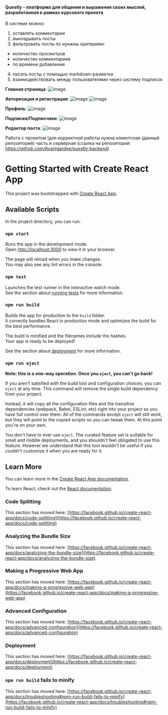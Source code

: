 #### Questly - платформа для общения и выражения своих мыслей, разработанная в рамках курсового проекта

В системе можно:
1) оставлять комментарии
2) выкладывать посты
3) фильтровать посты по нунжны критериям:
- количество просмотров
- количество комментариев
- по времени добавления
4) писать посты с помощью markdown-разметки
5) взаимодействовать между пользователями через систему подписок

**Главная страница**:
![image](https://github.com/Avantgardee/questly-frontend/assets/111182261/e9408a34-db60-46a1-8be8-825b72a62fe7)

**Авторизация и регистрация**:
![image](https://github.com/Avantgardee/questly-frontend/assets/111182261/40a965ec-178e-40da-9db9-3489e346a011)
![image](https://github.com/Avantgardee/questly-frontend/assets/111182261/51787fb5-fd19-4ad4-997e-85f4b9a5eb0c)

**Профиль**:
![image](https://github.com/Avantgardee/questly-frontend/assets/111182261/df5f5fc5-3eed-4046-a42c-b2acbe193348)

**Подписки/Подписчики**:
![image](https://github.com/Avantgardee/questly-frontend/assets/111182261/07a39f69-fcc9-43e2-9341-7314924a6f9f)

**Редактор поста**:
![image](https://github.com/Avantgardee/questly-frontend/assets/111182261/645e7d54-a08c-4d46-a6e1-6f2e61986eb4)

Работа с проектом (для корректной работы нужна клиентская (данный репозиторий) часть и серверная (ссылка на репозиторий: https://github.com/Avantgardee/questly-backend)
# Getting Started with Create React App

This project was bootstrapped with [Create React App](https://github.com/facebook/create-react-app).

## Available Scripts

In the project directory, you can run:

### `npm start`

Runs the app in the development mode.\
Open [http://localhost:3000](http://localhost:3000) to view it in your browser.

The page will reload when you make changes.\
You may also see any lint errors in the console.

### `npm test`

Launches the test runner in the interactive watch mode.\
See the section about [running tests](https://facebook.github.io/create-react-app/docs/running-tests) for more information.

### `npm run build`

Builds the app for production to the `build` folder.\
It correctly bundles React in production mode and optimizes the build for the best performance.

The build is minified and the filenames include the hashes.\
Your app is ready to be deployed!

See the section about [deployment](https://facebook.github.io/create-react-app/docs/deployment) for more information.

### `npm run eject`

**Note: this is a one-way operation. Once you `eject`, you can't go back!**

If you aren't satisfied with the build tool and configuration choices, you can `eject` at any time. This command will remove the single build dependency from your project.

Instead, it will copy all the configuration files and the transitive dependencies (webpack, Babel, ESLint, etc) right into your project so you have full control over them. All of the commands except `eject` will still work, but they will point to the copied scripts so you can tweak them. At this point you're on your own.

You don't have to ever use `eject`. The curated feature set is suitable for small and middle deployments, and you shouldn't feel obligated to use this feature. However we understand that this tool wouldn't be useful if you couldn't customize it when you are ready for it.

## Learn More

You can learn more in the [Create React App documentation](https://facebook.github.io/create-react-app/docs/getting-started).

To learn React, check out the [React documentation](https://reactjs.org/).

### Code Splitting

This section has moved here: [https://facebook.github.io/create-react-app/docs/code-splitting](https://facebook.github.io/create-react-app/docs/code-splitting)

### Analyzing the Bundle Size

This section has moved here: [https://facebook.github.io/create-react-app/docs/analyzing-the-bundle-size](https://facebook.github.io/create-react-app/docs/analyzing-the-bundle-size)

### Making a Progressive Web App

This section has moved here: [https://facebook.github.io/create-react-app/docs/making-a-progressive-web-app](https://facebook.github.io/create-react-app/docs/making-a-progressive-web-app)

### Advanced Configuration

This section has moved here: [https://facebook.github.io/create-react-app/docs/advanced-configuration](https://facebook.github.io/create-react-app/docs/advanced-configuration)

### Deployment

This section has moved here: [https://facebook.github.io/create-react-app/docs/deployment](https://facebook.github.io/create-react-app/docs/deployment)

### `npm run build` fails to minify

This section has moved here: [https://facebook.github.io/create-react-app/docs/troubleshooting#npm-run-build-fails-to-minify](https://facebook.github.io/create-react-app/docs/troubleshooting#npm-run-build-fails-to-minify)
